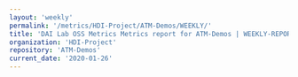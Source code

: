 ```yaml
---
layout: 'weekly'
permalink: '/metrics/HDI-Project/ATM-Demos/WEEKLY/'
title: 'DAI Lab OSS Metrics Metrics report for ATM-Demos | WEEKLY-REPORT-2020-01-26'
organization: 'HDI-Project'
repository: 'ATM-Demos'
current_date: '2020-01-26'
---
```

